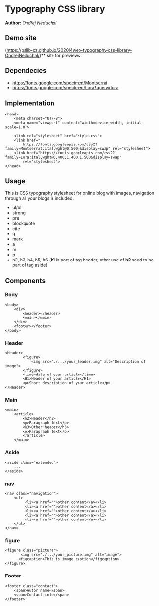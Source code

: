 # Typography CSS library
**Author:** *Ondřej Neduchal*
## Demo site
(https://pslib-cz.github.io/2020l4web-typography-css-library-OndrejNeduchal/)** site for previews
## Dependecies
* https://fonts.google.com/specimen/Montserrat
* https://fonts.google.com/specimen/Lora?query=lora
## Implementation
```
<head>
    <meta charset="UTF-8">
    <meta name="viewport" content="width=device-width, initial-scale=1.0">

    <link rel="stylesheet" href="style.css">
    <link href="
        https://fonts.googleapis.com/css2?family=Montserrat:ital,wght@0,500;&display=swap" rel="stylesheet">
    <link href="https://fonts.googleapis.com/css2?family=Lora:ital,wght@0,400;1,400;1,500&display=swap"
        rel="stylesheet">
</head>
```
## Usage
This is CSS typography stylesheet for online blog with images, navigation through all your blogs is included.
* ul/ol
* strong
* pre
* blockquote
* cite
* q
* mark
* a
* m
* p
* h2, h3, h4, h5, h6 (**h1** is part of tag header, other use of **h2** need to be part of tag aside)
## Components
### Body
```
<body>
    <div>
        <header></header>
        <main></main>
    </div>
    <footer></footer>
</body>
```
### Header
```
<Header>
        <figure>
            <img src="./.../your_header.img" alt="Description of image">
        </figure>
        <time>date of your article</time>
        <H1>Header of your article</H1>
        <p>Short description of your article</p>
</Header>
```
### Main
```
<main>
    <article>
        <h2>Header</h2>
        <p>Paragraph text</p>
        <h3>Other header</h3>
        <p>Paragraph text</p>
        </article>
    </main>
```
### Aside
```
<aside class="extended">
    ...
</aside>
```
### nav
```
<nav class="navigation">
    <ul>
         <li><a href="">other content</a></li>
         <li><a href="">other content</a></li>
         <li><a href="">other content</a></li>
         <li><a href="">other content</a></li>
         <li><a href="">other content</a></li>
    </ul>
</nav>
```
### figure
```
<figure class="picture">
       <img src="./.../your_picture.img" alt="image">
      <figcaption>This is image caption</figcaption>
</figure>
```
### Footer
```
<footer class="contact">
    <span>Autor name</span>
    <span>Contact info</span>
</footer>
```

